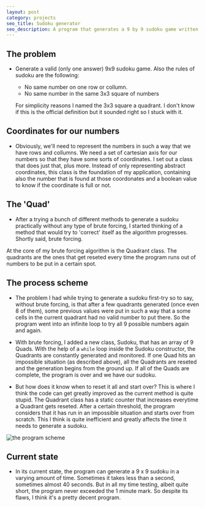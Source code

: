 ```yaml
---
layout: post
category: projects
seo_title: Sudoku generator
seo_description: A program that generates a 9 by 9 sudoku game written in C#
---
```


## The problem

- Generate a valid (only one answer) 9x9 sudoku game.
    Also the rules of sudoku are the following:
    - No same number on one row or collumn.
    - No same number in the same 3x3 square of numbers

    For simplicity reasons I named the 3x3 square a quadrant. I don't 
    know if this is the official definition but it sounded right so I 
    stuck with it.

## Coordinates for our numbers

- Obviously, we'll need to represent the numbers in such a way that we have rows and collumns. We need a set of cartesian axis for our numbers so that they have some sorts of coordinates. I set out a class that does just that, plus more. Instead of only representing abstract coordinates, this class is the foundation of my application, containing also the number that is found at those coordonates and a boolean value to know if the coordinate is full or not.

## The 'Quad'

- After a trying a bunch of different methods to generate a sudoku practically without any type of brute forcing, I started thinking of a method that would try to 'correct' itself as the algorithm progresses. Shortly said, brute forcing.

At the core of my brute forcing algorithm is the Quadrant class. The quadrants are the ones that get reseted every time the program runs out of numbers to be put in a certain spot.

## The process scheme

- The problem I had while trying to generate a sudoku first-try so to say, without brute forcing, is that after a few quadrants generated (once even 8 of them), some previous values were put in such a way that a some cells in the current quadrant had no valid number to put there. So the program went into an infinite loop to try all 9 possible numbers again and again.

- With brute forcing, I added a new class, Sudoku, that has an array of 9 Quads. With the help of a `while` loop inside the Sudoku constructor, the Quadrants are constantly generated and monitored. If one Quad hits an impossible situation (as described above), all the Quadrants are reseted and the generation begins from the ground up. If all of the Quads are complete, the program is over and we have our sudoku.

- But how does it know when to reset it all and start over? This is where I think the code can get greatly improved as the current method is quite stupid. The Quadrant class has a static counter that increases everytime a Quadrant gets reseted. After a certain threshold, the program considers that it has run in an impossible situation and starts over from scratch. This I think is quite inefficient and greatly affects the time it needs to generate a sudoku.

![the program scheme](screenshots/scheme.png)

## Current state 

- In its current state, the program can generate a 9 x 9 sudoku in a varying amount of time. Sometimes it takes less than a second, sometimes almost 40 seconds. But in all my time testing, albeit quite short, the program never exceeded the 1 minute mark. So despite its flaws, I think it's a pretty decent program.